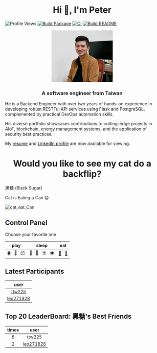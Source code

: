 <h1 align="center">Hi 👋, I'm Peter</h1>

![Profile Views](https://komarev.com/ghpvc/?username=ttw225&label=Profile+Views&color=0e75b6&style=flat)
[![Build Package](https://github.com/ttw225/ttw225/actions/workflows/build.yml/badge.svg)](https://github.com/ttw225/ttw225/actions/workflows/build.yml)
[![CI](https://github.com/ttw225/ttw225/actions/workflows/ci.yml/badge.svg)](https://github.com/ttw225/ttw225/actions/workflows/ci.yml)
[![Build README](https://github.com/ttw225/ttw225/actions/workflows/build_readme.yml/badge.svg)](https://github.com/ttw225/ttw225/actions/workflows/build_readme.yml)

<p align="center"> <img src="./images/cswang.jpg" width="200" /> </p>

<h3 align="center">A software engineer from Taiwan</h3>

He is a Backend Engineer with over two years of hands-on experience in developing robust RESTFul API services using Flask and PostgreSQL, complemented by practical DevOps automation skills.

His diverse portfolio showcases contributions to cutting-edge projects in AIoT, blockchain, energy management systems, and the application of security best practices.

My [resume](https://lihi.cc/TFrst) and [LinkedIn profile](https://www.linkedin.com/public-profile/settings?lipi=urn%3Ali%3Apage%3Ad_flagship3_profile_self_edit_contact-info%3BbRr1vgBBRUCD2dOFW8fosA%3D%3D) are now available for viewing.

<h1 align="center">Would you like to see my cat do a backflip?</h1>

黑糖 (Black Sugar)

<!-- output starts -->

Cat is Eating a Can 😋

<img src='./assets/image/eat/Can.gif' alt=cat_eat_Can width='320' height='320' />

## Control Panel

Choose your favorite one

| play | sleep | eat |
| :---: | :---: | :---: |
| [🍀](https://github.com/ttw225/ttw225/issues/new?title=cat%7Cplay%7CCatnip&body=Just+push+%27Submit+new+issue%27+and+go+back+to+README.+You+don%27t+need+to+do+anything+else.&labels=Play) &nbsp; [🎣](https://github.com/ttw225/ttw225/issues/new?title=cat%7Cplay%7CCat_Teaser_Wand&body=Just+push+%27Submit+new+issue%27+and+go+back+to+README.+You+don%27t+need+to+do+anything+else.&labels=Play) &nbsp; [📦](https://github.com/ttw225/ttw225/issues/new?title=cat%7Cplay%7CBox&body=Just+push+%27Submit+new+issue%27+and+go+back+to+README.+You+don%27t+need+to+do+anything+else.&labels=Play) | [🛌](https://github.com/ttw225/ttw225/issues/new?title=cat%7Csleep%7CSleep_Well&body=Just+push+%27Submit+new+issue%27+and+go+back+to+README.+You+don%27t+need+to+do+anything+else.&labels=Sleep) &nbsp; [💫](https://github.com/ttw225/ttw225/issues/new?title=cat%7Csleep%7CAngle&body=Just+push+%27Submit+new+issue%27+and+go+back+to+README.+You+don%27t+need+to+do+anything+else.&labels=Sleep) &nbsp; [☀️](https://github.com/ttw225/ttw225/issues/new?title=cat%7Csleep%7CSun&body=Just+push+%27Submit+new+issue%27+and+go+back+to+README.+You+don%27t+need+to+do+anything+else.&labels=Sleep) &nbsp; [👁️](https://github.com/ttw225/ttw225/issues/new?title=cat%7Csleep%7CBlanket&body=Just+push+%27Submit+new+issue%27+and+go+back+to+README.+You+don%27t+need+to+do+anything+else.&labels=Sleep) | [🥫](https://github.com/ttw225/ttw225/issues/new?title=cat%7Ceat%7CCan&body=Just+push+%27Submit+new+issue%27+and+go+back+to+README.+You+don%27t+need+to+do+anything+else.&labels=Eat) &nbsp; [🧆](https://github.com/ttw225/ttw225/issues/new?title=cat%7Ceat%7CKibble&body=Just+push+%27Submit+new+issue%27+and+go+back+to+README.+You+don%27t+need+to+do+anything+else.&labels=Eat) |

<!-- [🎩](https://github.com/ttw225/ttw225/issues/new?title=cat%7Cfun%7Cheadgear&body=Just+push+%27Submit+new+issue%27+and+go+back+to+README.+You+don%27t+need+to+do+anything+else.&labels=Fun) -->

## Latest Participants

| user |
| :---: |
| [ttw225](https://github.com/ttw225) |
| [leo271828](https://github.com/leo271828) |

## Top 20 LeaderBoard: 黑糖's Best Friends

| times | user |
| :---: | :---: |
| 6 | [ttw225](https://github.com/ttw225) |
| 2 | [leo271828](https://github.com/leo271828) |


<!-- output ends -->
